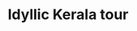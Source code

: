 ---
category: far-east-and-asia
title: Idyllic Kerala tour
class: idyllic-kerala-tour
cruiseline: Nine nights through bucolic Kerala, with breakfast, tours, flights and private transfers
price: 1295
price-description: per person for 9 nights
cruise-url: https://www.secretescapes.com/idyllic-kerala-tour-cochin-munnar-thekkady-kumarakom-and-an-alleppey-houseboat-cruise/sale?utm_source=SE&utm_medium=hub_offer&utm_campaign=cruise_20160621
---